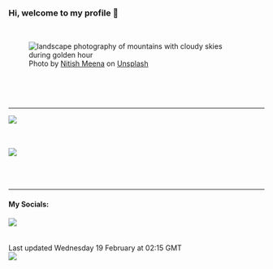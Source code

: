 <h3>Hi, welcome to my profile 👋</h3>

<br />
<figure>
  <img
    src="https://images.unsplash.com/photo-1444090542259-0af8fa96557e?crop=entropy&cs=tinysrgb&fit=max&fm=jpg&ixid=M3wyNzQ3MDB8MHwxfHJhbmRvbXx8fHx8fHx8fDE3Mzk5Mjc1NzJ8&ixlib=rb-4.0.3&q=80&w=1080&auto=format"
    alt="landscape photography of mountains with cloudy skies during golden hour" 
  />
  <figcaption>Photo by <a
    href="https://unsplash.com/@nitishm?utm_source=Profile%20readme&utm_medium=referral">Nitish Meena</a> on <a
    href="https://unsplash.com/?utm_source=Profile%20readme&utm_medium=referral">Unsplash</a></figcaption>
</figure>




  <br /><br /><br />

<hr />
<img
  src="https://github-readme-stats.vercel.app/api?username=shanelucy&show_icons=true&theme=calm"
/>
<br /><br /><br />

<img 
  src="https://github-readme-stats.vercel.app/api/top-langs/?username=shanelucy&theme=calm"
/>
<br /><br /><br /><br />
<hr />
<h4>My Socials:</h4>
<a href="https://uk.linkedin.com/in/shane-lucy-4735b616a">
  <img
    src="https://img.shields.io/badge/linkedin%20-%230077B5.svg?&style=for-the-badge&logo=linkedin&logoColor=white"
  />
</a>
<br /><br /><br />
Last updated Wednesday 19 February at 02:15 GMT
<br />
<img
  src="https://github.com/ShaneLucy/ShaneLucy/workflows/README%20build/badge.svg"
/>
